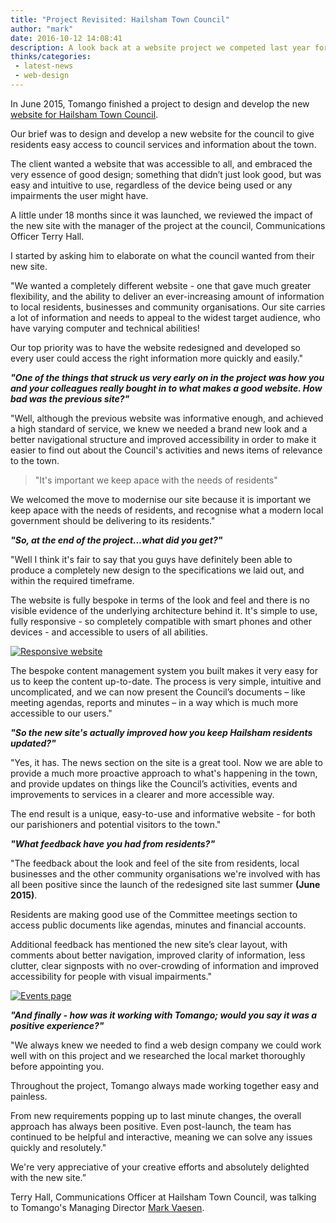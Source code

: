 ```yaml
---
title: "Project Revisited: Hailsham Town Council"
author: "mark"
date: 2016-10-12 14:08:41
description: A look back at a website project we competed last year for Hailsham Town Council, including a brief interview with their Communications Officer Terry Hall.
thinks/categories: 
 - latest-news
 - web-design
---
```


In June 2015, Tomango finished a project to design and develop the new [website for Hailsham Town Council](http://www.tomango.co.uk/created/hailsham-town-council/).

Our brief was to design and develop a new website for the council to give residents easy access to council services and information about the town.

The client wanted a website that was accessible to all, and embraced the very essence of good design; something that didn’t just look good, but was easy and intuitive to use, regardless of the device being used or any impairments the user might have.

A little under 18 months since it was launched, we reviewed the impact of the new site with the manager of the project at the council, Communications Officer Terry Hall.

I started by asking him to elaborate on what the council wanted from their new site.

"We wanted a completely different website - one that gave much greater flexibility, and the ability to deliver an ever-increasing amount of information to local residents, businesses and community organisations. Our site carries a lot of information and needs to appeal to the widest target audience, who have varying computer and technical abilities!

Our top priority was to have the website redesigned and developed so every user could access the right information more quickly and easily."

__*"One of the things that struck us very early on in the project was how you and your colleagues really bought in to what makes a good website. How bad was the previous site?"*__

"Well, although the previous website was informative enough, and achieved a high standard of service, we knew we needed a brand new look and a better navigational structure and improved accessibility in order to make it easier to find out about the Council's activities and news items of relevance to the town.

> "It's important we keep apace with the needs of residents"

We welcomed the move to modernise our site because it is important we keep apace with the needs of residents, and recognise what a modern local government should be delivering to its residents."

__*"So, at the end of the project...what did you get?"*__

"Well I think it's fair to say that you guys have definitely been able to produce a completely new design to the specifications we laid out, and within the required timeframe.

The website is fully bespoke in terms of the look and feel and there is no visible evidence of the underlying architecture behind it. It's simple to use, fully responsive - so completely compatible with smart phones and other devices - and accessible to users of all abilities.

[![](images/blog/hailsham-town-council-responsive-website.jpg "Responsive website")](images/blog/hailsham-town-council-responsive-website.jpg)

The bespoke content management system you built makes it very easy for us to keep the content up-to-date. The process is very simple, intuitive and uncomplicated, and we can now present the Council’s documents – like meeting agendas, reports and minutes – in a way which is much more accessible to our users."

__*"So the new site's actually improved how you keep Hailsham residents updated?"*__

"Yes, it has. The news section on the site is a great tool. Now we are able to provide a much more proactive approach to what's happening in the town, and provide updates on things like the Council’s activities, events and improvements to services in a clearer and more accessible way.

The end result is a unique, easy-to-use and informative website - for both our parishioners and potential visitors to the town."

__*"What feedback have you had from residents?"*__

"The feedback about the look and feel of the site from residents, local businesses and the other community organisations we're involved with has all been positive since the launch of the redesigned site last summer __(June 2015)__.

Residents are making good use of the Committee meetings section to access public documents like agendas, minutes and financial accounts.

Additional feedback has mentioned the new site’s clear layout, with comments about better navigation, improved clarity of information, less clutter, clear signposts with no over-crowding of information and improved accessibility for people with visual impairments."

[![](images/blog/hailsham-town-council-events.jpg "Events page")](images/blog/hailsham-town-council-events.jpg)

__*"And finally - how was it working with Tomango; would you say it was a positive experience?"*__

"We always knew we needed to find a web design company we could work well with on this project and we researched the local market thoroughly before appointing you.

Throughout the project, Tomango always made working together easy and painless.

From new requirements popping up to last minute changes, the overall approach has always been positive. Even post-launch, the team has continued to be helpful and interactive, meaning we can solve any issues quickly and resolutely."

We're very appreciative of your creative efforts and absolutely delighted with the new site.”

Terry Hall, Communications Officer at Hailsham Town Council, was talking to Tomango's Managing Director [Mark Vaesen](/is/mark-vaesen/).


